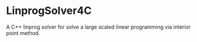 # LinprogSolver4C
A C++ linprog solver for solve a large scaled linear programming via interior point method.
